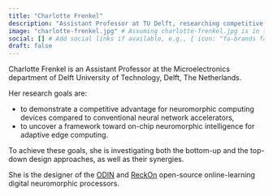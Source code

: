 ```yaml
---
title: "Charlotte Frenkel"
description: "Assistant Professor at TU Delft, researching competitive neuromorphic devices and on-chip intelligence. Designer of ODIN & ReckOn open-source processors."
image: "charlotte-frenkel.jpg" # Assuming charlotte-frenkel.jpg is in this bundle
social: [] # Add social links if available, e.g., { icon: "fa-brands fa-github", link: "https://github.com/ChFrenkel", title: "github" }
draft: false
---
```

Charlotte Frenkel is an Assistant Professor at the Microelectronics department of Delft University of Technology, Delft, The Netherlands.

Her research goals are:

- to demonstrate a competitive advantage for neuromorphic computing devices compared to conventional neural network accelerators,
- to uncover a framework toward on-chip neuromorphic intelligence for adaptive edge computing.

To achieve these goals, she is investigating both the bottom-up and the top-down design approaches, as well as their synergies.

She is the designer of the [ODIN](https://github.com/ChFrenkel/ODIN) and [ReckOn](https://github.com/ChFrenkel/ReckOn) open-source online-learning digital neuromorphic processors.
